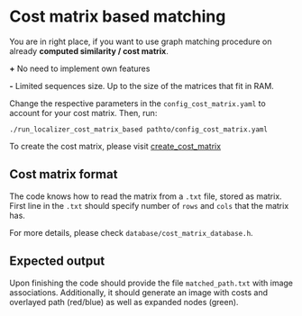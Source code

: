# Cost matrix based matching

You are in right place, if you want to use graph matching procedure on already **computed similarity / cost matrix**.

**+** No need to implement own features


**-** Limited sequences size. Up to the size of the matrices that fit in RAM.

Change the respective parameters in the `config_cost_matrix.yaml` to account for your cost matrix.
Then, run:

`./run_localizer_cost_matrix_based pathto/config_cost_matrix.yaml`

To create the cost matrix, please visit [create_cost_matrix](../create_cost_matrix/readme.md)

## Cost matrix format
The code knows how to read the matrix from a `.txt` file, stored as matrix.
First line in the `.txt` should specify number of `rows` and `cols` that the matrix has.

For more details, please check `database/cost_matrix_database.h`.

## Expected output

Upon finishing the code should provide the file `matched_path.txt` with image associations.
Additionally, it should generate an image with costs and overlayed path (red/blue) as well as expanded nodes (green).


